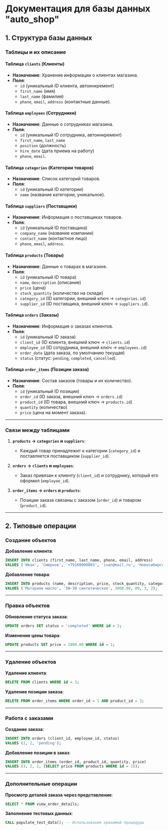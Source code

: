 # Документация для базы данных "auto_shop"  
## 1. Структура базы данных  

### Таблицы и их описание  

#### **Таблица `clients` (Клиенты)**  
- **Назначение**: Хранение информации о клиентах магазина.  
- **Поля**:  
  - `id` (уникальный ID клиента, автоинкремент)  
  - `first_name` (имя)  
  - `last_name` (фамилия)  
  - `phone`, `email`, `address` (контактные данные).  

#### **Таблица `employees` (Сотрудники)**  
- **Назначение**: Данные о сотрудниках магазина.  
- **Поля**:  
  - `id` (уникальный ID сотрудника, автоинкремент)  
  - `first_name`, `last_name`  
  - `position` (должность)  
  - `hire_date` (дата приема на работу)  
  - `phone`, `email`.  

#### **Таблица `categories` (Категории товаров)**  
- **Назначение**: Список категорий товаров.  
- **Поля**:  
  - `id` (уникальный ID категории)  
  - `name` (название категории, уникальное).  

#### **Таблица `suppliers` (Поставщики)**  
- **Назначение**: Информация о поставщиках товаров.  
- **Поля**:  
  - `id` (уникальный ID поставщика)  
  - `company_name` (название компании)  
  - `contact_name` (контактное лицо)  
  - `phone`, `email`, `address`.  

#### **Таблица `products` (Товары)**  
- **Назначение**: Данные о товарах в магазине.  
- **Поля**:  
  - `id` (уникальный ID товара)  
  - `name`, `description` (описание)  
  - `price` (цена)  
  - `stock_quantity` (количество на складе)  
  - `category_id` (ID категории, внешний ключ → `categories.id`)  
  - `supplier_id` (ID поставщика, внешний ключ → `suppliers.id`).  

#### **Таблица `orders` (Заказы)**  
- **Назначение**: Информация о заказах клиентов.  
- **Поля**:  
  - `id` (уникальный ID заказа)  
  - `client_id` (ID клиента, внешний ключ → `clients.id`)  
  - `employee_id` (ID сотрудника, внешний ключ → `employees.id`)  
  - `order_date` (дата заказа, по умолчанию текущая)  
  - `status` (статус: `pending`, `completed`, `cancelled`).  

#### **Таблица `order_items` (Позиции заказа)**  
- **Назначение**: Состав заказов (товары и их количество).  
- **Поля**:  
  - `id` (уникальный ID позиции)  
  - `order_id` (ID заказа, внешний ключ → `orders.id`)  
  - `product_id` (ID товара, внешний ключ → `products.id`)  
  - `quantity` (количество)  
  - `price` (цена на момент заказа).  

---

### Связи между таблицами  
1. **`products` → `categories` и `suppliers`**:  
   - Каждый товар принадлежит к категории (`category_id`) и поставляется поставщиком (`supplier_id`).  

2. **`orders` → `clients` и `employees`**:  
   - Заказ привязан к клиенту (`client_id`) и сотруднику, который его оформил (`employee_id`).  

3. **`order_items` → `orders` и `products`**:  
   - Позиции заказа связаны с заказом (`order_id`) и товаром (`product_id`).  

---

## 2. Типовые операции  

### Создание объектов  
**Добавление клиента**:  
```sql
INSERT INTO clients (first_name, last_name, phone, email, address)
VALUES ('Иван', 'Смирнов', '+79160000003', 'ivan@mail.ru', 'Новосибирск');
```

**Добавление товара**:  
```sql
INSERT INTO products (name, description, price, stock_quantity, category_id, supplier_id)
VALUES ('Моторное масло', '5W-30 синтетическое', 3000.00, 80, 3, 2);
```

---

### Правка объектов  
**Обновление статуса заказа**:  
```sql
UPDATE orders SET status = 'completed' WHERE id = 2;
```

**Изменение цены товара**:  
```sql
UPDATE products SET price = 2800.00 WHERE id = 1;
```

---

### Удаление объектов  
**Удаление клиента**:  
```sql
DELETE FROM clients WHERE id = 3;
```

**Удаление позиции заказа**:  
```sql
DELETE FROM order_items WHERE order_id = 1 AND product_id = 3;
```

---

### Работа с заказами  
**Создание заказа**:  
```sql
INSERT INTO orders (client_id, employee_id, status)
VALUES (1, 2, 'pending');
```

**Добавление позиции в заказ**:  
```sql
INSERT INTO order_items (order_id, product_id, quantity, price)
VALUES (3, 2, 2, (SELECT price FROM products WHERE id = 2));
```

---

### Дополнительные операции  
**Просмотр деталей заказа через представление**:  
```sql
SELECT * FROM view_order_details;
```

**Заполнение тестовых данных**:  
```sql
CALL populate_test_data(); -- Использование хранимой процедуры
```
